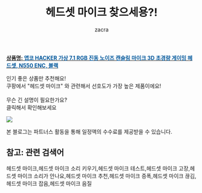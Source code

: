 ﻿---
layout: post
title:  "헤드셋 마이크 찾으세용?!"
author: zacra
categories: [ 아이템 ]
tags: [헤드셋 마이크,헤드셋 마이크 소리 키우기,헤드셋 마이크 테스트,헤드셋 마이크 고장,헤드셋 마이크 소리가 안나요,헤드셋 마이크 추천,헤드셋 마이크 증폭,헤드셋 마이크 끊김,헤드셋 마이크 잡음,헤드셋 마이크 음질]
image: https://static.coupangcdn.com/image/product/image/vendoritem/2019/04/01/4252541617/99a95291-f014-43c9-9e92-8deec727d951.jpg 
description: "쿠팡에서 헤드셋 마이크 관련 키워드로 가장 고객 선호도가 높은 제품이랍니다."
rating: 4.5
---

<a href="https://link.coupang.com/re/AFFSDP?lptag=AF8407795&pageKey=172740098&itemId=493642095&vendorItemId=72765155172&traceid=V0-153-99b3be1e6b8a5c3e"><b>상품명: <font color='#01579B'>앱코 HACKER 가상 7.1 RGB 진동 노이즈 캔슬링 마이크 3D 초경량 게이밍 헤드셋, N550 ENC, 블랙</font></b></a>

인기 좋은 상품만 추천해요!<br/>
쿠팡에서 "헤드셋 마이크" 와 관련해서 선호도가 가장 높은 제품이에요!<br/><br/>
무슨 긴 설명이 필요한가요?  
클릭해서 확인해보세요


<a href="https://link.coupang.com/re/AFFSDP?lptag=AF8407795&pageKey=172740098&itemId=493642095&vendorItemId=72765155172&traceid=V0-153-99b3be1e6b8a5c3e"><img src="https://thumbnail6.coupangcdn.com/thumbnails/remote/q89/image/retail/images/2018/12/28/16/7/ec51de1f-3fa1-44ce-b106-8b830bf88732.jpg"></a> 

본 블로그는 파트너스 활동을 통해 일정액의 수수료를 제공받을 수 있습니다.

## 참고: 관련 검색어    
헤드셋 마이크,헤드셋 마이크 소리 키우기,헤드셋 마이크 테스트,헤드셋 마이크 고장,헤드셋 마이크 소리가 안나요,헤드셋 마이크 추천,헤드셋 마이크 증폭,헤드셋 마이크 끊김,헤드셋 마이크 잡음,헤드셋 마이크 음질